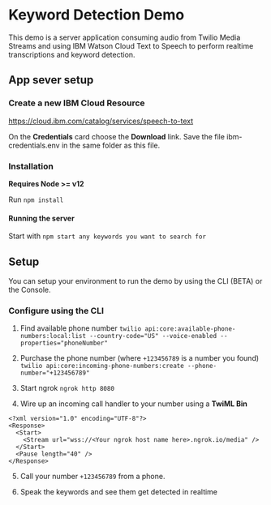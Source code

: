 # Keyword Detection Demo

This demo is a server application consuming audio from Twilio Media Streams and using IBM Watson Cloud Text to Speech to perform realtime transcriptions and keyword detection.

## App sever setup

### Create a new IBM Cloud Resource

https://cloud.ibm.com/catalog/services/speech-to-text

On the **Credentials** card choose the **Download** link. Save the file ibm-credentials.env in the same folder as this file.

### Installation

**Requires Node >= v12**

Run `npm install`

#### Running the server

Start with `npm start any keywords you want to search for`

## Setup

You can setup your environment to run the demo by using the CLI (BETA) or the Console.

### Configure using the CLI

1. Find available phone number
`twilio api:core:available-phone-numbers:local:list --country-code="US" --voice-enabled --properties="phoneNumber"`

2. Purchase the phone number (where `+123456789` is a number you found)
`twilio api:core:incoming-phone-numbers:create --phone-number="+123456789"`

3. Start ngrok
`ngrok http 8080`

4. Wire up an incoming call handler to your number using a **TwiML Bin**
```
<?xml version="1.0" encoding="UTF-8"?>
<Response>
  <Start>
    <Stream url="wss://<Your ngrok host name here>.ngrok.io/media" />
  </Start>
  <Pause length="40" />
</Response>
```

5. Call your number `+123456789` from a phone.

6. Speak the keywords and see them get detected in realtime
